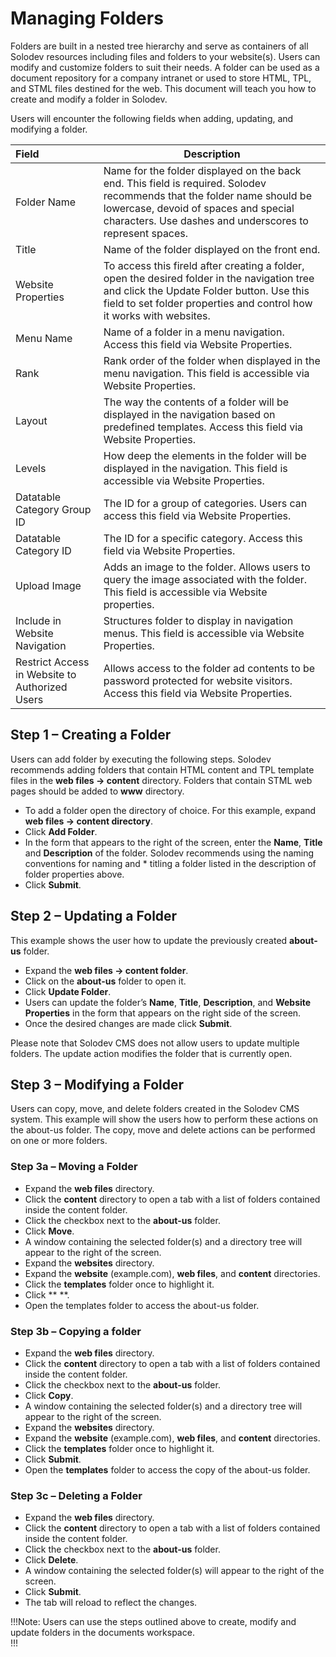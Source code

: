 # Managing Folders

Folders are built in a nested tree hierarchy and serve as containers of all Solodev resources including files and folders to your website(s). Users can modify and customize folders to suit their needs. A folder can be used as a document repository for a company intranet or used to store HTML, TPL, and STML files destined for the web. This document will teach you how to create and modify a folder in Solodev.

Users will encounter the following fields when adding, updating, and modifying a folder.

**Field** | **Description** 
:--- | ---
Folder Name | Name for the folder displayed on the back end. This field is required. Solodev recommends that the folder name should be lowercase, devoid of spaces and special characters. Use dashes and underscores to represent spaces.
Title | Name of the folder displayed on the front end. 
Website Properties | To access this fireld after creating a folder, open the desired folder in the navigation tree and click the Update Folder button. Use this field to set folder properties and control how it works with websites. 
Menu Name | Name of a folder in a menu navigation. Access this field via Website Properties.
Rank | Rank order of the folder when displayed in the menu navigation. This field is accessible via Website Properties.
Layout | The way the contents of a folder will be displayed in the navigation based on predefined templates. Access this field via Website Properties. 
Levels | How deep the elements in the folder will be displayed in the navigation. This field is accessible via Website Properties. 
Datatable Category Group ID | The ID for a group of categories. Users can access this field via Website Properties. 
Datatable Category ID | The ID for a specific category. Access this field via Website Properties. 
Upload Image  | Adds an image to the folder. Allows users to query the image associated with the folder. This field is accessible via Website properties. 
Include in Website Navigation | Structures folder to display in navigation menus. This field is accessible via Website Properties.
Restrict Access in Website to Authorized Users | Allows access to the folder ad contents to be password protected for website visitors. Access this field via Website Properties.

## Step 1 – Creating a Folder

Users can add folder by executing the following steps. Solodev recommends adding folders that contain HTML content and TPL template files in the **web files -> content** directory. Folders that contain STML web pages should be added to **www** directory. 

* To add a folder open the directory of choice. For this example, expand **web files -> content directory**.
* Click **Add Folder**.
* In the form that appears to the right of the screen, enter the **Name**, **Title** and **Description** of the folder. Solodev recommends using the naming conventions for naming and * titling a folder listed in the description of folder properties above.
* Click **Submit**.

## Step 2 – Updating a Folder

This example shows the user how to update the previously created **about-us** folder. 

* Expand the **web files -> content folder**.
* Click on the **about-us** folder to open it.
* Click **Update Folder**.
* Users can update the folder’s **Name**, **Title**, **Description**, and **Website Properties** in the form that appears on the right side of the screen. 
* Once the desired changes are made click **Submit**.

Please note that Solodev CMS does not allow users to update multiple folders. The update action modifies the folder that is currently open.

## Step 3 – Modifying a Folder

Users can copy, move, and delete folders created in the Solodev CMS system. This example will show the users how to perform these actions on the about-us folder. The copy, move and delete actions can be performed on one or more folders. 

### Step 3a – Moving a Folder

* Expand the **web files** directory.
* Click the **content** directory to open a tab with a list of folders contained inside the content folder.
* Click the checkbox next to the **about-us** folder.
* Click **Move**.
* A window containing the selected folder(s) and a directory tree will appear to the right of the screen.
* Expand the **websites** directory. 
* Expand the **website** (example.com), **web files**, and **content** directories. 
* Click the **templates** folder once to highlight it. 
* Click ** **.
* Open the templates folder to access the about-us folder.

### Step 3b – Copying a folder

* Expand the **web files** directory.
* Click the **content** directory to open a tab with a list of folders contained inside the content folder.
* Click the checkbox next to the **about-us** folder.
* Click **Copy**.
* A window containing the selected folder(s) and a directory tree will appear to the right of the screen.
* Expand the **websites** directory. 
* Expand the **website** (example.com), **web files**, and **content** directories. 
* Click the **templates** folder once to highlight it. 
* Click **Submit**.
* Open the **templates** folder to access the copy of the about-us folder.

### Step 3c – Deleting a Folder

* Expand the **web files** directory.
* Click the **content** directory to open a tab with a list of folders contained inside the content folder.
* Click the checkbox next to the **about-us** folder.
* Click **Delete**.
* A window containing the selected folder(s) will appear to the right of the screen.
* Click **Submit**.
* The tab will reload to reflect the changes. 

!!!Note: 
Users can use the steps outlined above to create, modify and update folders in the documents workspace.  
!!!